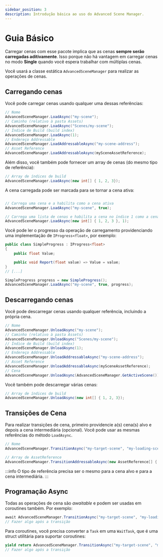 ```yaml
---
sidebar_position: 3
description: Introdução básica ao uso do Advanced Scene Manager.
---
```


# Guia Básico

Carregar cenas com esse pacote implica que as cenas **sempre serão carregadas aditivamente**. Isso porque não há vantagem em carregar cenas no modo **Single** quando você espera trabalhar com múltiplas cenas.

Você usará a classe estática `AdvancedSceneManager` para realizar as operações de cenas.

## Carregando cenas

Você pode carregar cenas usando qualquer uma dessas referências:

```cs
// Nome
AdvancedSceneManager.LoadAsync("my-scene");
// Caminho (relativo à pasta Assets)
AdvancedSceneManager.LoadAsync("Scenes/my-scene");
// Índice de Build (build index)
AdvancedSceneManager.LoadAsync(1);
// Endereço Addressable
AdvancedSceneManager.LoadAddressableAsync("my-scene-address");
// Asset Reference
AdvancedSceneManager.LoadAddressableAsync(mySceneAssetReference);
```

Além disso, você também pode fornecer um array de cenas (do mesmo tipo de referência):

```cs
// Array de índices de build
AdvancedSceneManager.LoadAsync(new int[] { 1, 2, 3});
```

A cena carregada pode ser marcada para se tornar a cena ativa:

```cs

// Carrega uma cena e a habilita como a cena ativa
AdvancedSceneManager.LoadAsync("my-scene", true);

// Carrega uma lista de cenas e habilita a cena no índice 1 como a cena ativa
AdvancedSceneManager.LoadAsync(new int[] { 1, 2, 3 }, 1);
```

Você pode ler o progresso da operação de carregamento providenciando uma implementação de `IProgress<float>`, por exemplo:

```cs
public class SimpleProgress : IProgress<float>
{
    public float Value;

    public void Report(float value) => Value = value;
}
// [...]

SimpleProgress progress = new SimpleProgress();
AdvancedSceneManager.LoadAsync("my-scene", true, progress);
```

## Descarregando cenas

Você pode descarregar cenas usando qualquer referência, incluindo a própria cena.

```cs
// Nome
AdvancedSceneManager.UnloadAsync("my-scene");
// Caminho (relativo à pasta Assets)
AdvancedSceneManager.UnloadAsync("Scenes/my-scene");
// Índice de Build (build index)
AdvancedSceneManager.UnloadAsync(1);
// Endereço Addressable
AdvancedSceneManager.UnloadAddressableAsync("my-scene-address");
// Asset Reference
AdvancedSceneManager.UnloadAddressableAsync(mySceneAssetReference);
// Cena
AdvancedSceneManager.UnloadAsync(AdvancedSceneManager.GetActiveScene());
```

Você também pode descarregar várias cenas:

```cs
// Array de índices de build
AdvancedSceneManager.UnloadAsync(new int[] { 1, 2, 3});
```

## Transições de Cena

Para realizar transições de cena, primeiro providencie a(s) cena(s) alvo e depois a cena intermediária (opcional).
Você pode usar as mesmas referências do método `LoadAsync`.

```cs
// Nome
AdvancedSceneManager.TransitionAsync("my-target-scene", "my-loading-scene");

// Array de AssetReference
AdvancedSceneManager.TransitionAddressableAsync(new AssetReference[] { scene1, scene2, scene3 });
```

:::info
O tipo de referência precisa ser o mesmo para a cena alvo e para a cena intermediária.
:::

## Programação Async

Todas as operações de cena são _awaitable_ e podem ser usadas em coroutines também. Por exemplo:

```cs
await AdvancedSceneManager.TransitionAsync("my-target-scene", "my-loading-scene");
// Fazer algo após a transição
```

Para coroutines, você precisa converter a `Task` em uma `WaitTask`, que é uma struct utilitária para suportar coroutines:

```cs
yield return AdvancedSceneManager.TransitionAsync("my-target-scene", "my-loading-scene").ToWaitTask();
// Fazer algo após a transição
```